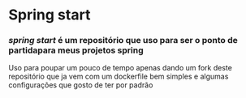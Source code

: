 # Spring start
### _spring start_ é um repositório que uso para ser o ponto de partidapara meus projetos spring
 Uso para poupar um pouco de tempo apenas dando um fork deste repositório que ja vem com um dockerfile bem simples e
algumas configurações que gosto de ter por padrão
